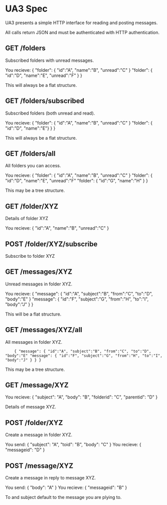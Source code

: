 UA3 Spec
========

UA3 presents a simple HTTP interface for reading and posting messages.

All calls return JSON and must be authenticated with HTTP authentication.

## GET /folders

Subscribed folders with unread messages.

You recieve:
        { "folder": { "id":"A", "name":"B", "unread":"C" } "folder": { "id":"D", "name":"E", "unread":"F" } }

This will always be a flat structure.

## GET /folders/subscribed
Subscribed folders (both unread and read).

You recieve:
        { "folder": { "id":"A", "name":"B", "unread":"C" } "folder": { "id":"D", "name":"E"} } }

This will always be a flat structure.

## GET /folders/all

All folders you can access.

You recieve:
        { "folder": { "id":"A", "name":"B", "unread":"C" } "folder": { "id":"D", "name":"E", "unread":"F" "folder": { "id":"G", "name":"H" } }

This may be a tree structure.

## GET /folder/XYZ
Details of folder XYZ

You recieve:
        { "id":"A", "name":"B", "unread":"C" }

## POST /folder/XYZ/subscribe
Subscribe to folder XYZ

## GET /messages/XYZ
Unread messages in folder XYZ.

You recieve:
        { "message": { "id":"A", "subject":"B", "from":"C", "to":"D", "body":"E" } "message": { "id":"F", "subject":"G", "from":"H", "to":"I", "body":"J" } }

This will be a flat structure.

## GET /messages/XYZ/all

All messages in folder XYZ.

        { "message": { "id":"A", "subject":"B", "from":"C", "to":"D", "body":"E" "message": { "id":"F", "subject":"G", "from":"H", "to":"I", "body":"J" } } }

This may be a tree structure.

## GET /message/XYZ
You recieve:
        { "subject": "A", "body": "B", "folderid": "C", "parentid": "D" }

Details of message XYZ.

## POST /folder/XYZ

Create a message in folder XYZ.

You send:
        { "subject": "A", "toid": "B", "body": "C" }
You recieve:
        { "messageid": "D" }

## POST /message/XYZ

Create a message in reply to message XYZ. 

You send:
        { "body": "A" }
You recieve:
        { "messageid": "B" }

To and subject default to the message you are plying to.